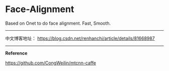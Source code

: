# Face-Alignment
Based on Onet to do face alignment.  Fast, Smooth.

---

中文博客地址： https://blog.csdn.net/renhanchi/article/details/81668987

---

**Reference**

https://github.com/CongWeilin/mtcnn-caffe
